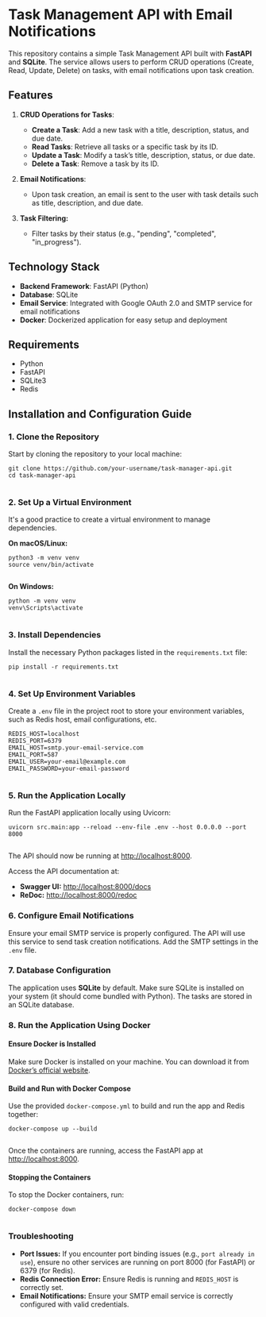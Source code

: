 <!DOCTYPE html>
<html lang="en">
<head>
    <meta charset="UTF-8">
    <meta name="viewport" content="width=device-width, initial-scale=1.0">
</head>
<body>
    <h1>Task Management API with Email Notifications</h1>
    <p>This repository contains a simple Task Management API built with <strong>FastAPI</strong> and <strong>SQLite</strong>. The service allows users to perform CRUD operations (Create, Read, Update, Delete) on tasks, with email notifications upon task creation.</p>
    <h2>Features</h2>
    <ol>
        <li>
            <p><strong>CRUD Operations for Tasks</strong>:</p>
            <ul>
                <li><strong>Create a Task</strong>: Add a new task with a title, description, status, and due date.</li>
                <li><strong>Read Tasks</strong>: Retrieve all tasks or a specific task by its ID.</li>
                <li><strong>Update a Task</strong>: Modify a task’s title, description, status, or due date.</li>
                <li><strong>Delete a Task</strong>: Remove a task by its ID.</li>
            </ul>
        </li>
        <li>
            <p><strong>Email Notifications</strong>:</p>
            <ul>
                <li>Upon task creation, an email is sent to the user with task details such as title, description, and due date.</li>
            </ul>
        </li>
        <li>
            <p><strong>Task Filtering:</strong></p>
            <ul>
                <li>Filter tasks by their status (e.g., "pending", "completed", "in_progress").</li>
            </ul>
        </li>
    </ol>
    <h2>Technology Stack</h2>
    <ul>
        <li><strong>Backend Framework</strong>: FastAPI (Python)</li>
        <li><strong>Database</strong>: SQLite</li>
        <li><strong>Email Service</strong>: Integrated with Google OAuth 2.0 and SMTP service for email notifications</li>
        <li><strong>Docker</strong>: Dockerized application for easy setup and deployment</li>
    </ul>
    <h2>Requirements</h2>
    <ul>
        <li>Python</li>
        <li>FastAPI</li>
        <li>SQLite3</li>
        <li>Redis</li>
    </ul>
    <h2>Installation and Configuration Guide</h2>
    <h3>1. Clone the Repository</h3>
    <p>Start by cloning the repository to your local machine:</p>
    <pre><code>git clone https://github.com/your-username/task-manager-api.git
cd task-manager-api
    </code></pre>
    <h3>2. Set Up a Virtual Environment</h3>
    <p>It's a good practice to create a virtual environment to manage dependencies.</p>
    <p><strong>On macOS/Linux:</strong></p>
    <pre><code>python3 -m venv venv
source venv/bin/activate
    </code></pre>
    <p><strong>On Windows:</strong></p>
    <pre><code>python -m venv venv
venv\Scripts\activate
    </code></pre>
    <h3>3. Install Dependencies</h3>
    <p>Install the necessary Python packages listed in the <code>requirements.txt</code> file:</p>
    <pre><code>pip install -r requirements.txt
    </code></pre>
    <h3>4. Set Up Environment Variables</h3>
    <p>Create a <code>.env</code> file in the project root to store your environment variables, such as Redis host, email configurations, etc.</p>
    <pre><code>REDIS_HOST=localhost
REDIS_PORT=6379
EMAIL_HOST=smtp.your-email-service.com
EMAIL_PORT=587
EMAIL_USER=your-email@example.com
EMAIL_PASSWORD=your-email-password
    </code></pre>
    <h3>5. Run the Application Locally</h3>
    <p>Run the FastAPI application locally using Uvicorn:</p>
    <pre><code>uvicorn src.main:app --reload --env-file .env --host 0.0.0.0 --port 8000
    </code></pre>
    <p>The API should now be running at <a href="http://localhost:8000" target="_blank">http://localhost:8000</a>.</p>
    <p>Access the API documentation at:</p>
    <ul>
        <li><strong>Swagger UI:</strong> <a href="http://localhost:8000/docs" target="_blank">http://localhost:8000/docs</a></li>
        <li><strong>ReDoc:</strong> <a href="http://localhost:8000/redoc" target="_blank">http://localhost:8000/redoc</a></li>
    </ul>
    <h3>6. Configure Email Notifications</h3>
    <p>Ensure your email SMTP service is properly configured. The API will use this service to send task creation notifications. Add the SMTP settings in the <code>.env</code> file.</p>
    <h3>7. Database Configuration</h3>
    <p>The application uses <strong>SQLite</strong> by default. Make sure SQLite is installed on your system (it should come bundled with Python). The tasks are stored in an SQLite database.</p>
    <h3>8. Run the Application Using Docker</h3>
    <h4>Ensure Docker is Installed</h4>
    <p>Make sure Docker is installed on your machine. You can download it from <a href="https://www.docker.com/get-started" target="_blank">Docker’s official website</a>.</p>
    <h4>Build and Run with Docker Compose</h4>
    <p>Use the provided <code>docker-compose.yml</code> to build and run the app and Redis together:</p>
    <pre><code>docker-compose up --build
    </code></pre>
    <p>Once the containers are running, access the FastAPI app at <a href="http://localhost:8000" target="_blank">http://localhost:8000</a>.</p>
    <h4>Stopping the Containers</h4>
    <p>To stop the Docker containers, run:</p>
    <pre><code>docker-compose down
    </code></pre>
    <h3>Troubleshooting</h3>
    <ul>
        <li><strong>Port Issues:</strong> If you encounter port binding issues (e.g., <code>port already in use</code>), ensure no other services are running on port 8000 (for FastAPI) or 6379 (for Redis).</li>
        <li><strong>Redis Connection Error:</strong> Ensure Redis is running and <code>REDIS_HOST</code> is correctly set.</li>
        <li><strong>Email Notifications:</strong> Ensure your SMTP email service is correctly configured with valid credentials.</li>
    </ul>
</body>
</html>
